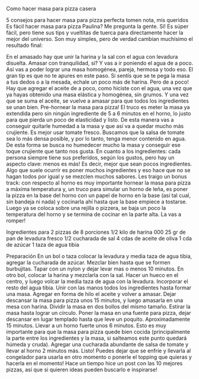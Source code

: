 
Como hacer masa para pizza casera

5 consejos para hacer masa para pizza perfecta
tomen nota, mis queridos
Es fácil hacer masa para pizza Paulina? Me pregunta la gente. Sí! Es súper fácil, pero tiene sus tips y vueltitas de tuerca para directamente hacer la mejor del universo. Son muy simples, pero de verdad cambian muchísimo el resultado final:

En el amasado hay que unir la harina y la sal con el agua con levadura disuelta. Amasar con tranquilidad, si? Y vas a ir poniendo el agua de a poco. Así vas a poder lograr una masa homogénea, pareja, hermosa y todo eso.
El gran tip es que no te apures en este paso. Si sentís que se te pega la masa a tus dedos o a la mesada, echale un poco más de harina. Pero de a poco!
Hay que agregar el aceite de a poco, como hiciste con el agua, una vez que ya hayas obtenido una masa elástica y homogénea, sin grumos. Y una vez que se suma el aceite, se vuelve a amasar para que todos los ingredientes se unan bien.
Pre-hornear la masa para pizza! El truco es meter la masa ya extendida pero sin ningún ingrediente de 5 a 6 minutos en el horno, lo justo para que pierda un poco de elasticidad y listo. De esta manera vas a conseguir quitarle humedad a la masa y que así va a quedar mucho más crujiente.
Es mejor usar tomate fresco. Buscamos que la salsa de tomate sea lo más densa posible, y por lo tanto, tenga menor contenido en agua. De esta forma se busca no humedecer mucho la masa y conseguir ese toque crujiente que tanto nos gusta.
En cuanto a los ingredientes: cada persona siempre tiene sus preferidos, según los gustos, pero hay un aspecto clave: menos es más! Es decir, mejor que sean pocos ingredientes. Algo que suele ocurrir es poner muchos ingredientes y eso hace que no se hagan todos por igual y se mezclen muchos sabores.
Les traigo un bonus track: con respecto al horno es muy importante hornear la masa para pizza a máxima temperatura y, un truco para simular un horno de leña, es poner la pizza en la base del horno con un papel de horno en la base (así tal cual, sin bandeja ni nada) y cocinarla ahí hasta que la base empiece a tostarse. Luego ya se coloca sobre una rejilla o pizzera, se baja un poco la temperatura del horno y se termina de cocinar en la parte alta. La vas a romper!

Ingredientes
para 2 pizzas de 8 porciones
1/2 kilo de harina 000
25 gr de pan de levadura fresco
1/2 cucharada de sal
4 cdas de aceite de oliva
1 cda de azúcar
1 taza de agua tibia

Preparación
En un bol o taza colocar la levadura y media taza de agua tibia, agregar la cucharada de azúcar. Mezclar bien hasta que se formen burbujitas. Tapar con un nylon y dejar levar mas o menos 10 minutos.
En otro bol, colocar la harina y mezclarla con la sal. Hacer un hueco en el centro, y luego volcar la media taza de agua con la levadura. Incorporar el resto del agua tibia. Unir con las manos todos los ingredientes hasta formar una masa. Agregar en forma de hilo el aceite y volver a amasar.
Dejar descansar la masa para pizza unos 15 minutos, y luego amasarla en una mesa con harina. Dividir la masa en dos bollos del mismo tamaño.
Estirar la masa hasta lograr un círculo. Poner la masa en una fuente para pizza, dejar descansar en lugar templado hasta que leve un poquito. Aproximadamente 15 minutos.
Llevar a un horno fuerte unos 6 minutos. Esto es muy importante para que la masa para pizza quede bien cocida (principalmente la parte entre los ingredientes y la masa, si salteamos este punto quedará húmeda y cruda).
Agregar una cucharada abundante de salsa de tomate y llevar al horno 2 minutos más.
Listo! Puedes dejar que se enfríe y llevarla al congelador para usarla en otro momento o ponerle el topping que quieras y hacerla en el momento! Hace un tiempo hice un post con las 10 mejores pizzas, así que si quieren ideas pueden buscarlo e inspirarse!

